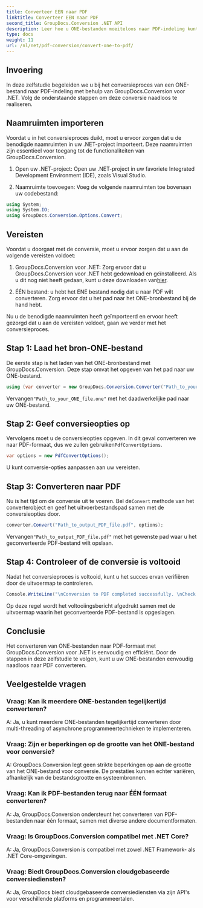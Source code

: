 ```yaml
---
title: Converteer EEN naar PDF
linktitle: Converteer EEN naar PDF
second_title: GroupDocs.Conversion .NET API
description: Leer hoe u ONE-bestanden moeiteloos naar PDF-indeling kunt converteren met GroupDocs.Conversion voor .NET. Volg onze stapsgewijze handleiding.
type: docs
weight: 11
url: /nl/net/pdf-conversion/convert-one-to-pdf/
---
```

## Invoering

In deze zelfstudie begeleiden we u bij het conversieproces van een ONE-bestand naar PDF-indeling met behulp van GroupDocs.Conversion voor .NET. Volg de onderstaande stappen om deze conversie naadloos te realiseren.

## Naamruimten importeren

Voordat u in het conversieproces duikt, moet u ervoor zorgen dat u de benodigde naamruimten in uw .NET-project importeert. Deze naamruimten zijn essentieel voor toegang tot de functionaliteiten van GroupDocs.Conversion.

1. Open uw .NET-project: Open uw .NET-project in uw favoriete Integrated Development Environment (IDE), zoals Visual Studio.

2. Naamruimte toevoegen: Voeg de volgende naamruimten toe bovenaan uw codebestand:

```csharp
using System;
using System.IO;
using GroupDocs.Conversion.Options.Convert;
```

## Vereisten

Voordat u doorgaat met de conversie, moet u ervoor zorgen dat u aan de volgende vereisten voldoet:

1.  GroupDocs.Conversion voor .NET: Zorg ervoor dat u GroupDocs.Conversion voor .NET hebt gedownload en geïnstalleerd. Als u dit nog niet heeft gedaan, kunt u deze downloaden van[hier](https://releases.groupdocs.com/conversion/net/).

2. ÉÉN bestand: u hebt het ENE bestand nodig dat u naar PDF wilt converteren. Zorg ervoor dat u het pad naar het ONE-bronbestand bij de hand hebt.

Nu u de benodigde naamruimten heeft geïmporteerd en ervoor heeft gezorgd dat u aan de vereisten voldoet, gaan we verder met het conversieproces.

## Stap 1: Laad het bron-ONE-bestand

De eerste stap is het laden van het ONE-bronbestand met GroupDocs.Conversion. Deze stap omvat het opgeven van het pad naar uw ONE-bestand.

```csharp
using (var converter = new GroupDocs.Conversion.Converter("Path_to_your_ONE_file.one"))
```

 Vervangen`"Path_to_your_ONE_file.one"` met het daadwerkelijke pad naar uw ONE-bestand.

## Stap 2: Geef conversieopties op

 Vervolgens moet u de conversieopties opgeven. In dit geval converteren we naar PDF-formaat, dus we zullen gebruiken`PdfConvertOptions`.

```csharp
var options = new PdfConvertOptions();
```

U kunt conversie-opties aanpassen aan uw vereisten.

## Stap 3: Converteren naar PDF

 Nu is het tijd om de conversie uit te voeren. Bel de`Convert` methode van het converterobject en geef het uitvoerbestandspad samen met de conversieopties door.

```csharp
converter.Convert("Path_to_output_PDF_file.pdf", options);
```

 Vervangen`"Path_to_output_PDF_file.pdf"` met het gewenste pad waar u het geconverteerde PDF-bestand wilt opslaan.

## Stap 4: Controleer of de conversie is voltooid

Nadat het conversieproces is voltooid, kunt u het succes ervan verifiëren door de uitvoermap te controleren.

```csharp
Console.WriteLine("\nConversion to PDF completed successfully. \nCheck output in {0}", outputFolder);
```

Op deze regel wordt het voltooiingsbericht afgedrukt samen met de uitvoermap waarin het geconverteerde PDF-bestand is opgeslagen.

## Conclusie

Het converteren van ONE-bestanden naar PDF-formaat met GroupDocs.Conversion voor .NET is eenvoudig en efficiënt. Door de stappen in deze zelfstudie te volgen, kunt u uw ONE-bestanden eenvoudig naadloos naar PDF converteren.

## Veelgestelde vragen

### Vraag: Kan ik meerdere ONE-bestanden tegelijkertijd converteren?

A: Ja, u kunt meerdere ONE-bestanden tegelijkertijd converteren door multi-threading of asynchrone programmeertechnieken te implementeren.

### Vraag: Zijn er beperkingen op de grootte van het ONE-bestand voor conversie?

A: GroupDocs.Conversion legt geen strikte beperkingen op aan de grootte van het ONE-bestand voor conversie. De prestaties kunnen echter variëren, afhankelijk van de bestandsgrootte en systeembronnen.

### Vraag: Kan ik PDF-bestanden terug naar ÉÉN formaat converteren?

A: Ja, GroupDocs.Conversion ondersteunt het converteren van PDF-bestanden naar één formaat, samen met diverse andere documentformaten.

### Vraag: Is GroupDocs.Conversion compatibel met .NET Core?

A: Ja, GroupDocs.Conversion is compatibel met zowel .NET Framework- als .NET Core-omgevingen.

### Vraag: Biedt GroupDocs.Conversion cloudgebaseerde conversiediensten?

A: Ja, GroupDocs biedt cloudgebaseerde conversiediensten via zijn API's voor verschillende platforms en programmeertalen.